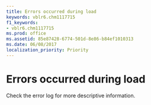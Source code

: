```yaml
---
title: Errors occurred during load
keywords: vblr6.chm1117715
f1_keywords:
- vblr6.chm1117715
ms.prod: office
ms.assetid: 85e87428-6774-501d-8e86-b84ef1010313
ms.date: 06/08/2017
localization_priority: Priority
---
```



# Errors occurred during load

Check the error log for more descriptive information.


